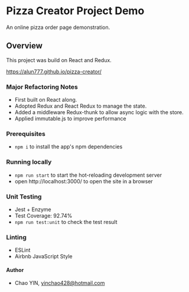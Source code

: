 
# Pizza Creator Project Demo
An online pizza order page demonstration.

## Overview

This project was build on React and Redux.

https://alun777.github.io/pizza-creator/

### Major Refactoring Notes

- First built on React along.
- Adopted Redux and React Redux to manage the state.
- Added a middleware Redux-thunk to allow async logic with the store.
- Applied immutable.js to improve performance 

### Prerequisites 

- `npm i` to install the app's npm dependencies


### Running locally

- `npm run start` to start the hot-reloading development server
- open http://localhost:3000/ to open the site in a browser

### Unit Testing

- Jest + Enzyme
- Test Coverage: 92.74%
- `npm run test:unit` to check the test result 

### Linting

- ESLint
- Airbnb JavaScript Style

#### Author
- Chao YIN, yinchao428@hotmail.com
